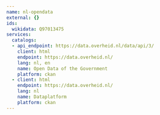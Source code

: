 ```yaml
---
name: nl-opendata
external: {}
ids:
  wikidata: Q97013475
services:
  catalogs:
  - api_endpoint: https://data.overheid.nl/data/api/3/
    client: html
    endpoint: https://data.overheid.nl/
    lang: nl, en
    name: Open Data of the Government
    platform: ckan
  - client: html
    endpoint: https://data.overheid.nl/
    lang: nl
    name: Dataplatform
    platform: ckan
---
```

